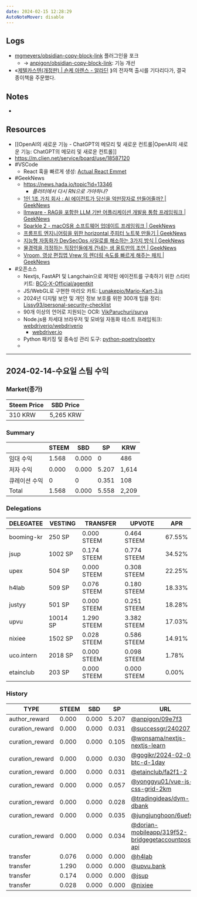 ```yaml
---
date: 2024-02-15 12:28:29
AutoNoteMover: disable
---
```


## Logs
- [mgmeyers/obsidian-copy-block-link](https://github.com/mgmeyers/obsidian-copy-block-link) 플러그인을 포크
	- → [anpigon/obsidian-copy-block-link](https://github.com/anpigon/obsidian-copy-block-link): 기능 개선
- «[제텔카스텐(개정판) | 숀케 아렌스 - 알라딘](https://www.aladin.co.kr/m/mproduct.aspx?ItemId=322210531) ⟫의 전자책 출시를 기다리다가, 결국 종이책을 주문했다.

## Notes
-

## Resources
- [[OpenAI의 새로운 기능 - ChatGPT의 메모리 및 새로운 컨트롤|OpenAI의 새로운 기능: ChatGPT의 메모리 및 새로운 컨트롤]]
- https://m.clien.net/service/board/use/18587120
- #VSCode
	- React 훅을 빠르게 생성: [Actual React Emmet](https://marketplace.visualstudio.com/items?itemName=AKCodeWorks.actual-react-emmet)
- #GeekNews 
	- https://news.hada.io/topic?id=13346
		- *플러터에서 다시 RN으로 가야하나?*
	- [1인 1조 가치 회사 : AI 에이전트가 당신을 억만장자로 만들어줄까? | GeekNews](https://news.hada.io/topic?id=13376)
	- [llmware - RAG을 포함한 LLM 기반 어플리케이션 개발용 통합 프레임워크 | GeekNews](https://news.hada.io/topic?id=13374)
	- [Sparkle 2 - macOS용 소프트웨어 업데이트 프레임워크 | GeekNews](https://news.hada.io/topic?id=13372)
	- [프롬프트 엔지니어링을 위한 horizontal 주피터 노트북 만들기 | GeekNews](https://news.hada.io/topic?id=13365)
	- [지능형 자동화가 DevSecOps 사일로를 해소하는 3가지 방식 | GeekNews](https://news.hada.io/topic?id=13364)
	- [물경력을 걱정하는 직장인들에게 건네는 샘 올트만의 조언 | GeekNews](https://news.hada.io/topic?id=13363)
	- [Vroom, 영상 편집앱 Vrew 의 렌더링 속도를 빠르게 해주는 패치 | GeekNews](https://news.hada.io/topic?id=13362)
- #오픈소스
	- Nextjs, FastAPI 및 Langchain으로 제약된 에이전트를 구축하기 위한 스타터 키트: [BCG-X-Official/agentkit](https://github.com/BCG-X-Official/agentkit)
	- JS/WebGL로 구현한 마리오 카트: [Lunakepio/Mario-Kart-3.js](https://github.com/Lunakepio/Mario-Kart-3.js)
	- 2024년 디지털 보안 및 개인 정보 보호를 위한 300개 팁을 정리: [Lissy93/personal-security-checklist](https://github.com/Lissy93/personal-security-checklist)
	- 90개 이상의 언어로 지원되는 OCR: [VikParuchuri/surya](https://github.com/VikParuchuri/surya)
	- Node.js용 차세대 브라우저 및 모바일 자동화 테스트 프레임워크: [webdriverio/webdriverio](https://github.com/webdriverio/webdriverio)
		- [webdriver.io](http://webdriver.io/ "http://webdriver.io")
	- Python 패키징 및 종속성 관리 도구: [python-poetry/poetry](https://github.com/python-poetry/poetry)
	-


---

## 2024-02-14-수요일 스팀 수익

### Market(종가)
| Steem Price | SBD Price |
| --- | --- |
| 310 KRW | 5,265 KRW |

### Summary
| | STEEM | SBD | SP | KRW |
| --- | --- | --- | --- |--- |
| 임대 수익 | 1.568 | 0.000 | 0 | 486 |
| 저자 수익 | 0.000 | 0.000 | 5.207 | 1,614 |
| 큐레이션 수익 | 0 | 0 | 0.351 | 108 |
| Total | 1.568 | 0.000 | 5.558 | 2,209 |

### Delegations
| DELEGATEE | VESTING | TRANSFER | UPVOTE | APR |
| --- | --- | --- | --- | --- |
| booming-kr | 250 SP | 0.000 STEEM | 0.464 STEEM | 67.55% |
| jsup | 1002 SP | 0.174 STEEM | 0.774 STEEM | 34.52% |
| upex | 504 SP | 0.000 STEEM | 0.308 STEEM | 22.25% |
| h4lab | 509 SP | 0.076 STEEM | 0.180 STEEM | 18.33% |
| justyy | 501 SP | 0.000 STEEM | 0.251 STEEM | 18.28% |
| upvu | 10014 SP | 1.290 STEEM | 3.382 STEEM | 17.03% |
| nixiee | 1502 SP | 0.028 STEEM | 0.586 STEEM | 14.91% |
| uco.intern | 2018 SP | 0.000 STEEM | 0.098 STEEM | 1.78% |
| etainclub | 203 SP | 0.000 STEEM | 0.000 STEEM | 0.00% |

### History
| TYPE | STEEM | SBD | SP | URL |
| --- | --- | --- | --- | --- |
| author_reward | 0.000 | 0.000 | 5.207 | [@anpigon/09e7f3](https://steemit.com/@anpigon/09e7f3) |
| curation_reward | 0.000 | 0.000 | 0.031 | [@successgr/240207](https://steemit.com/@successgr/240207) |
| curation_reward | 0.000 | 0.000 | 0.105 | [@wonsama/nextjs-nextjs-learn](https://steemit.com/@wonsama/nextjs-nextjs-learn) |
| curation_reward | 0.000 | 0.000 | 0.030 | [@gogikr/2024-02-07-btc-d-1day](https://steemit.com/@gogikr/2024-02-07-btc-d-1day) |
| curation_reward | 0.000 | 0.000 | 0.031 | [@etainclub/fa2f1-2](https://steemit.com/@etainclub/fa2f1-2) |
| curation_reward | 0.000 | 0.000 | 0.057 | [@yonggyu01/vue-js-css-grid-2km](https://steemit.com/@yonggyu01/vue-js-css-grid-2km) |
| curation_reward | 0.000 | 0.000 | 0.028 | [@tradingideas/dym-dbank](https://steemit.com/@tradingideas/dym-dbank) |
| curation_reward | 0.000 | 0.000 | 0.035 | [@jungjunghoon/6uefso](https://steemit.com/@jungjunghoon/6uefso) |
| curation_reward | 0.000 | 0.000 | 0.034 | [@dorian-mobileapp/319f52-bridgegetaccountposts-api](https://steemit.com/@dorian-mobileapp/319f52-bridgegetaccountposts-api) |
| transfer | 0.076 | 0.000 | 0.000 | [@h4lab](https://steemit.com/@h4lab) |
| transfer | 1.290 | 0.000 | 0.000 | [@upvu.bank](https://steemit.com/@upvu.bank) |
| transfer | 0.174 | 0.000 | 0.000 | [@jsup](https://steemit.com/@jsup) |
| transfer | 0.028 | 0.000 | 0.000 | [@nixiee](https://steemit.com/@nixiee) |




